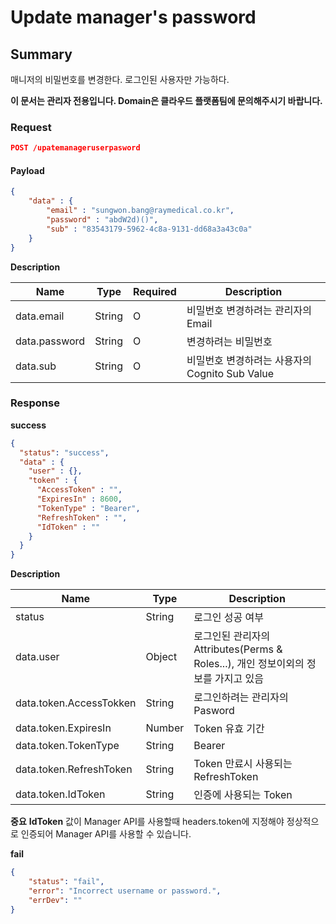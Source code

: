 # Update manager's password

## Summary

매니저의 비밀번호를 변경한다. 로그인된 사용자만 가능하다.

**이 문서는 관리자 전용입니다. Domain은 클라우드 플랫폼팀에 문의해주시기 바랍니다.**

### Request

```JSON
POST /upatemanageruserpasword
```

#### Payload

```JSON
{
    "data" : {
        "email" : "sungwon.bang@raymedical.co.kr",
        "password" : "abdW2d)()",
        "sub" : "83543179-5962-4c8a-9131-dd68a3a43c0a"
    }
}
```

**Description**

| Name | Type | Required | Description |
| --- | --- | --- | --- |
| data.email | String | O | 비밀번호 변경하려는 관리자의 Email |
| data.password | String | O | 변경하려는 비밀번호 |
| data.sub | String | O | 비밀번호 변경하려는 사용자의 Cognito Sub Value |

### Response

**success**

```JSON
{
  "status": "success",
  "data" : {
    "user" : {},
    "token" : {
      "AccessToken" : "",
      "ExpiresIn" : 8600,
      "TokenType" : "Bearer",
      "RefreshToken" : "",
      "IdToken" : ""
    }
  }
}
```

**Description**

| Name | Type | Description |
| --- | --- | --- |
| status | String | 로그인 성공 여부 |
| data.user | Object | 로그인된 관리자의 Attributes(Perms & Roles...), 개인 정보이외의 정보를 가지고 있음 |
| data.token.AccessTokken | String | 로그인하려는 관리자의 Pasword |
| data.token.ExpiresIn | Number | Token 유효 기간 |
| data.token.TokenType | String | Bearer |
| data.token.RefreshToken | String | Token 만료시 사용되는 RefreshToken |
| data.token.IdToken | String | 인증에 사용되는 Token |

**중요**
**IdToken** 값이 Manager API를 사용할때 headers.token에 지정해야 정상적으로 인증되어 Manager API를 사용할 수 있습니다.

**fail**

```JSON
{
    "status": "fail",
    "error": "Incorrect username or password.",
    "errDev": ""
}
```

